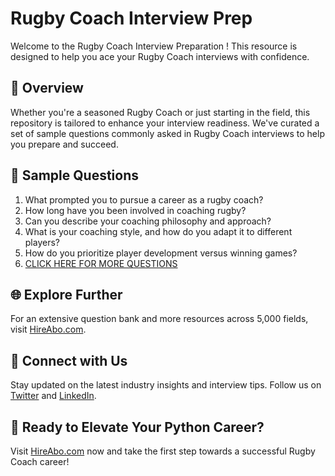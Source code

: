 # Rugby Coach Interview Prep

Welcome to the Rugby Coach Interview Preparation ! This resource is designed to help you ace your Rugby Coach interviews with confidence.

## 🚀 Overview

Whether you're a seasoned Rugby Coach or just starting in the field, this repository is tailored to enhance your interview readiness. We've curated a set of sample questions commonly asked in Rugby Coach interviews to help you prepare and succeed.

## 📝 Sample Questions

1. What prompted you to pursue a career as a rugby coach?
2. How long have you been involved in coaching rugby?
3. Can you describe your coaching philosophy and approach?
4. What is your coaching style, and how do you adapt it to different players?
5. How do you prioritize player development versus winning games?
6. [CLICK HERE FOR MORE QUESTIONS](https://hireabo.com/job/15_0_21/Rugby%20Coach)

## 🌐 Explore Further

For an extensive question bank and more resources across 5,000 fields, visit [HireAbo.com](https://www.hireabo.com).

## 📱 Connect with Us

Stay updated on the latest industry insights and interview tips. Follow us on [Twitter](https://twitter.com/hireabo) and [LinkedIn](https://www.linkedin.com/in/hire-abo-3609972a8/).

## 🚀 Ready to Elevate Your Python Career?

Visit [HireAbo.com](https://www.hireabo.com) now and take the first step towards a successful Rugby Coach career!
